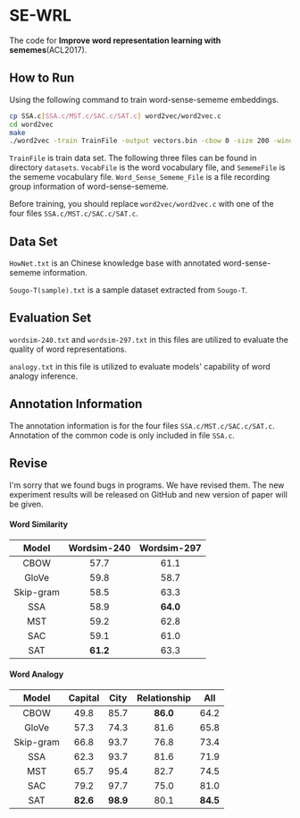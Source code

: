 # SE-WRL
The code for **Improve word representation learning with sememes**(ACL2017).

## How to Run

Using the following command to train word-sense-sememe embeddings.

```sh
cp SSA.c[SSA.c/MST.c/SAC.c/SAT.c] word2vec/word2vec.c
cd word2vec
make
./word2vec -train TrainFile -output vectors.bin -cbow 0 -size 200 -window 8 -negative 25 -hs 0 -sample 1e-4 -threads 30 -binary 1 -iter 1 -read-vocab VocabFile -read-meaning SememeFile -read-sense Word_Sense_Sememe_File -min-count 1
```

``TrainFile`` is train data set. The following three files can be found in directory ``datasets``. ``VocabFile`` is the word vocabulary file, and ``SememeFile`` is the sememe vocabulary file. ``Word_Sense_Sememe_File`` is a file recording group information of word-sense-sememe.

Before training, you should replace ``word2vec/word2vec.c`` with one of the four files ``SSA.c/MST.c/SAC.c/SAT.c``.

## Data Set

``HowNet.txt`` is an Chinese knowledge base with annotated word-sense-sememe information.

``Sougo-T(sample).txt`` is a sample dataset extracted from ``Sougo-T``.

## Evaluation Set

``wordsim-240.txt`` and ``wordsim-297.txt`` in this files are utilized to evaluate the quality of word representations.

``analogy.txt`` in this file is utilized to evaluate models' capability of word analogy inference.

## Annotation Information

The annotation information is for the four files ``SSA.c/MST.c/SAC.c/SAT.c``. Annotation of the common code is only included in file ``SSA.c``.

## Revise

I'm sorry that we found bugs in programs. We have revised them. The new experiment results will be released on GitHub and new version of paper will be given. 

#### Word Similarity

|   Model   | Wordsim-240 | Wordsim-297 |
| :-------: | :---------: | :---------: |
|   CBOW    |    57.7     |    61.1     |
|   GloVe   |    59.8     |    58.7     |
| Skip-gram |    58.5     |    63.3     |
|    SSA    |    58.9     |  **64.0**   |
|    MST    |    59.2     |    62.8     |
|    SAC    |    59.1     |    61.0     |
|    SAT    |  **61.2**   |    63.3     |

#### Word Analogy

|   Model   | Capital  |   City   | Relationship |   All    |
| :-------: | :------: | :------: | :----------: | :------: |
|   CBOW    |   49.8   |   85.7   |   **86.0**   |   64.2   |
|   GloVe   |   57.3   |   74.3   |     81.6     |   65.8   |
| Skip-gram |   66.8   |   93.7   |     76.8     |   73.4   |
|    SSA    |   62.3   |   93.7   |     81.6     |   71.9   |
|    MST    |   65.7   |   95.4   |     82.7     |   74.5   |
|    SAC    |   79.2   |   97.7   |     75.0     |   81.0   |
|    SAT    | **82.6** | **98.9** |     80.1     | **84.5** |

